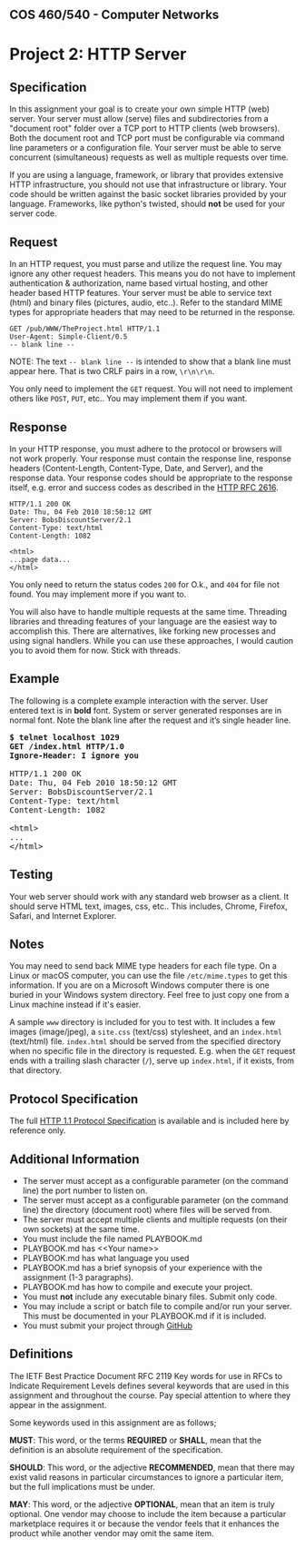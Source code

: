 ## COS 460/540 - Computer Networks
# Project 2: HTTP Server

## Specification
In this assignment your goal is to create your own simple HTTP (web) server. Your server must allow (serve) files and subdirectories from a "document root" folder over a TCP port to HTTP clients (web browsers). Both the document root and TCP port must be configurable via command line parameters or a configuration file. Your server must be able to serve concurrent (simultaneous) requests as well as multiple requests over time.

If you are using a language, framework, or library that provides extensive HTTP infrastructure, you should not use that infrastructure or library. Your code should be written against the basic socket libraries provided by your language. Frameworks, like python's twisted, should **not** be used for your server code.

## Request
In an HTTP request, you must parse and utilize the request line. You may ignore any other request headers. This means you do not have to implement authentication & authorization, name based virtual hosting, and other header based HTTP features. Your server must be able to service text (html) and binary files (pictures, audio, etc..). Refer to the standard MIME types for appropriate headers that may need to be returned in the response.

```
GET /pub/WWW/TheProject.html HTTP/1.1
User-Agent: Simple-Client/0.5
-- blank line --
```

NOTE: The text `-- blank line --` is intended to show that a blank line must appear here. That is two CRLF pairs in a row, `\r\n\r\n`.

You only need to implement the `GET` request. You will not need to implement others like `POST`, `PUT`, etc.. You may implement them if you want.

## Response
In your HTTP response, you must adhere to the protocol or browsers will not work properly. Your response must contain the response line, response headers (Content-Length, Content-Type, Date, and Server), and the response data. Your response codes should be appropriate to the response itself, e.g. error and success codes as described in the [HTTP RFC 2616](http://www.ietf.org/rfc/rfc2616.txt). 

```
HTTP/1.1 200 OK
Date: Thu, 04 Feb 2010 18:50:12 GMT
Server: BobsDiscountServer/2.1
Content-Type: text/html
Content-Length: 1082

<html>
...page data...
</html>
```

You only need to return the status codes `200` for O.k., and `404` for file not found. You may implement more if you want to.

You will also have to handle multiple requests at the same time. Threading libraries and threading features of your language are the easiest way to accomplish this. There are alternatives, like forking new processes and using signal handlers. While you can use these approaches, I would caution you to avoid them for now. Stick with threads.

## Example 
The following is a complete example interaction with the server. User entered text is in **bold** font. System or server generated responses are in normal font. Note the blank line after the request and it’s single header line.

<pre>
<b>$ telnet localhost 1029
GET /index.html HTTP/1.0
Ignore-Header: I ignore you
 
</b>HTTP/1.1 200 OK
Date: Thu, 04 Feb 2010 18:50:12 GMT
Server: BobsDiscountServer/2.1
Content-Type: text/html
Content-Length: 1082

&lt;html&gt;
...
&lt;/html&gt;
</pre>

## Testing
Your web server should work with any standard web browser as a client. It should serve HTML text, images, css, etc.. This includes, Chrome, Firefox, Safari, and Internet Explorer.

## Notes
You may need to send back MIME type headers for each file type. On a Linux or macOS computer, you can use the file `/etc/mime.types` to get this information. If you are on a Microsoft Windows computer there is one buried in your Windows system directory. Feel free to just copy one from a Linux machine instead if it's easier.

A sample `www` directory is included for you to test with. It includes a few images (image/jpeg), a `site.css` (text/css) stylesheet, and an `index.html` (text/html) file. `index.html` should be served from the specified directory when no specific file in the directory is requested. E.g. when the `GET` request ends with a trailing slash character (`/`), serve up `index.html`, if it exists, from that directory.

## Protocol Specification
The full [HTTP 1.1 Protocol Specification](http://www.ietf.org/rfc/rfc2616.txt) is available and is included here by reference only.

## Additional Information
* The server must accept as a configurable parameter (on the command line) the port number to listen on.
* The server must accept as a configurable parameter (on the command line) the directory (document root) where files will be served from.
* The server must accept multiple clients and multiple requests (on their own sockets) at the same time.
* You must include the file named PLAYBOOK.md
* PLAYBOOK.md has &lt;&lt;Your name&gt;&gt;
* PLAYBOOK.md has what language you used
* PLAYBOOK.md has a brief synopsis of your experience with the assignment (1-3 paragraphs).
* PLAYBOOK.md has how to compile and execute your project.
* You must **not** include any executable binary files. Submit only code.
* You may include a script or batch file to compile and/or run your server. This must be documented in your PLAYBOOK.md if it is included.
* You must submit your project through [GitHub](http://github.com)

## Definitions
The IETF Best Practice Document RFC 2119 Key words for use in RFCs to Indicate Requirement Levels defines several keywords that are used in this assignment and throughout the course. Pay special attention to where they appear in the assignment.

Some keywords used in this assignment are as follows;

**MUST**: This word, or the terms **REQUIRED** or **SHALL**, mean that the
definition is an absolute requirement of the specification.

**SHOULD**: This word, or the adjective **RECOMMENDED**, mean that there may
exist valid reasons in particular circumstances to ignore a particular item, but
the full implications must be under.

**MAY**: This word, or the adjective **OPTIONAL**, mean that an item is truly
optional. One vendor may choose to include the item because a particular
marketplace requires it or because the vendor feels that it enhances the product
while another vendor may omit the same item.
